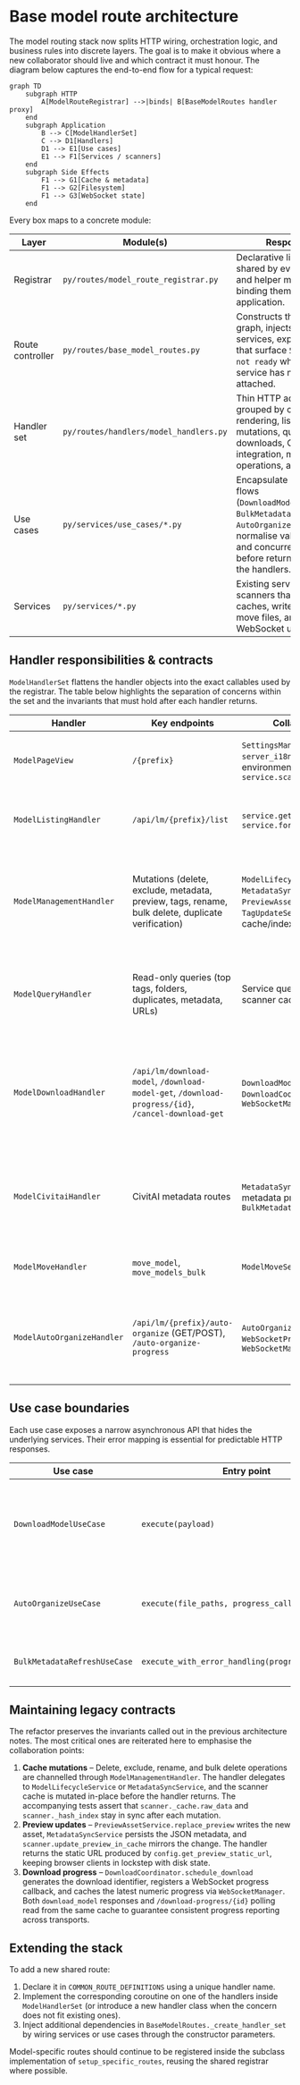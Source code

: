 # Base model route architecture

The model routing stack now splits HTTP wiring, orchestration logic, and
business rules into discrete layers.  The goal is to make it obvious where a
new collaborator should live and which contract it must honour.  The diagram
below captures the end-to-end flow for a typical request:

```mermaid
graph TD
    subgraph HTTP
        A[ModelRouteRegistrar] -->|binds| B[BaseModelRoutes handler proxy]
    end
    subgraph Application
        B --> C[ModelHandlerSet]
        C --> D1[Handlers]
        D1 --> E1[Use cases]
        E1 --> F1[Services / scanners]
    end
    subgraph Side Effects
        F1 --> G1[Cache & metadata]
        F1 --> G2[Filesystem]
        F1 --> G3[WebSocket state]
    end
```

Every box maps to a concrete module:

| Layer | Module(s) | Responsibility |
| --- | --- | --- |
| Registrar | `py/routes/model_route_registrar.py` | Declarative list of routes shared by every model type and helper methods for binding them to an `aiohttp` application. |
| Route controller | `py/routes/base_model_routes.py` | Constructs the handler graph, injects shared services, exposes proxies that surface `503 Service not ready` when the model service has not been attached. |
| Handler set | `py/routes/handlers/model_handlers.py` | Thin HTTP adapters grouped by concern (page rendering, listings, mutations, queries, downloads, CivitAI integration, move operations, auto-organize). |
| Use cases | `py/services/use_cases/*.py` | Encapsulate long-running flows (`DownloadModelUseCase`, `BulkMetadataRefreshUseCase`, `AutoOrganizeUseCase`).  They normalise validation errors and concurrency constraints before returning control to the handlers. |
| Services | `py/services/*.py` | Existing services and scanners that mutate caches, write metadata, move files, and broadcast WebSocket updates. |

## Handler responsibilities & contracts

`ModelHandlerSet` flattens the handler objects into the exact callables used by
the registrar.  The table below highlights the separation of concerns within
the set and the invariants that must hold after each handler returns.

| Handler | Key endpoints | Collaborators | Contracts |
| --- | --- | --- | --- |
| `ModelPageView` | `/{prefix}` | `SettingsManager`, `server_i18n`, Jinja environment, `service.scanner` | Template is rendered with `is_initializing` flag when caches are cold; i18n filter is registered exactly once per environment instance. |
| `ModelListingHandler` | `/api/lm/{prefix}/list` | `service.get_paginated_data`, `service.format_response` | Listings respect pagination query parameters and cap `page_size` at 100; every item is formatted before response. |
| `ModelManagementHandler` | Mutations (delete, exclude, metadata, preview, tags, rename, bulk delete, duplicate verification) | `ModelLifecycleService`, `MetadataSyncService`, `PreviewAssetService`, `TagUpdateService`, scanner cache/index | Cache state mirrors filesystem changes: deletes prune cache & hash index, preview replacements synchronise metadata and cache NSFW levels, metadata saves trigger cache resort when names change. |
| `ModelQueryHandler` | Read-only queries (top tags, folders, duplicates, metadata, URLs) | Service query helpers & scanner cache | Outputs always wrapped in `{"success": True}` when no error; duplicate/filename grouping omits empty entries; invalid parameters (e.g. missing `model_root`) return HTTP 400. |
| `ModelDownloadHandler` | `/api/lm/download-model`, `/download-model-get`, `/download-progress/{id}`, `/cancel-download-get` | `DownloadModelUseCase`, `DownloadCoordinator`, `WebSocketManager` | Payload validation errors become HTTP 400 without mutating download progress cache; early-access failures surface as HTTP 401; successful downloads cache progress snapshots that back both WebSocket broadcasts and polling endpoints. |
| `ModelCivitaiHandler` | CivitAI metadata routes | `MetadataSyncService`, metadata provider factory, `BulkMetadataRefreshUseCase` | `fetch_all_civitai` streams progress via `WebSocketBroadcastCallback`; version lookups validate model type before returning; local availability fields derive from hash lookups without mutating cache state. |
| `ModelMoveHandler` | `move_model`, `move_models_bulk` | `ModelMoveService` | Moves execute atomically per request; bulk operations aggregate success/failure per file set. |
| `ModelAutoOrganizeHandler` | `/api/lm/{prefix}/auto-organize` (GET/POST), `/auto-organize-progress` | `AutoOrganizeUseCase`, `WebSocketProgressCallback`, `WebSocketManager` | Enforces single-flight execution using the shared lock; progress broadcasts remain available to polling clients until explicitly cleared; conflicts return HTTP 409 with a descriptive error. |

## Use case boundaries

Each use case exposes a narrow asynchronous API that hides the underlying
services.  Their error mapping is essential for predictable HTTP responses.

| Use case | Entry point | Dependencies | Guarantees |
| --- | --- | --- | --- |
| `DownloadModelUseCase` | `execute(payload)` | `DownloadCoordinator.schedule_download` | Translates `ValueError` into `DownloadModelValidationError` for HTTP 400, recognises early-access errors (`"401"` in message) and surfaces them as `DownloadModelEarlyAccessError`, forwards success dictionaries untouched. |
| `AutoOrganizeUseCase` | `execute(file_paths, progress_callback)` | `ModelFileService.auto_organize_models`, `WebSocketManager` lock | Guarded by `ws_manager` lock + status checks; raises `AutoOrganizeInProgressError` before invoking the file service when another run is already active. |
| `BulkMetadataRefreshUseCase` | `execute_with_error_handling(progress_callback)` | `MetadataSyncService`, `SettingsManager`, `WebSocketBroadcastCallback` | Iterates through cached models, applies metadata sync, emits progress snapshots that handlers broadcast unchanged. |

## Maintaining legacy contracts

The refactor preserves the invariants called out in the previous architecture
notes.  The most critical ones are reiterated here to emphasise the
collaboration points:

1. **Cache mutations** – Delete, exclude, rename, and bulk delete operations are
   channelled through `ModelManagementHandler`.  The handler delegates to
   `ModelLifecycleService` or `MetadataSyncService`, and the scanner cache is
   mutated in-place before the handler returns.  The accompanying tests assert
   that `scanner._cache.raw_data` and `scanner._hash_index` stay in sync after
   each mutation.
2. **Preview updates** – `PreviewAssetService.replace_preview` writes the new
   asset, `MetadataSyncService` persists the JSON metadata, and
   `scanner.update_preview_in_cache` mirrors the change.  The handler returns
   the static URL produced by `config.get_preview_static_url`, keeping browser
   clients in lockstep with disk state.
3. **Download progress** – `DownloadCoordinator.schedule_download` generates the
   download identifier, registers a WebSocket progress callback, and caches the
   latest numeric progress via `WebSocketManager`.  Both `download_model`
   responses and `/download-progress/{id}` polling read from the same cache to
   guarantee consistent progress reporting across transports.

## Extending the stack

To add a new shared route:

1. Declare it in `COMMON_ROUTE_DEFINITIONS` using a unique handler name.
2. Implement the corresponding coroutine on one of the handlers inside
   `ModelHandlerSet` (or introduce a new handler class when the concern does not
   fit existing ones).
3. Inject additional dependencies in `BaseModelRoutes._create_handler_set` by
   wiring services or use cases through the constructor parameters.

Model-specific routes should continue to be registered inside the subclass
implementation of `setup_specific_routes`, reusing the shared registrar where
possible.
